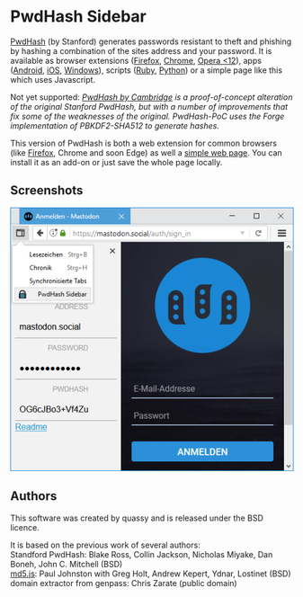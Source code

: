 # PwdHash Sidebar
[PwdHash](https://crypto.stanford.edu/PwdHash/) (by Stanford) generates passwords resistant to theft and phishing by hashing a combination of the sites address and your password. It is available as browser extensions ([Firefox](https://addons.mozilla.org/en-US/firefox/addon/pwdhash/), [Chrome](https://chrome.google.com/extensions/detail/dnfmcfhnhnpoehjoommondmlmhdoonca), [Opera <12](https://www.coredump.gr/pwdhash-for-opera/)), apps ([Android](https://play.google.com/store/apps/details?id=com.uploadedlobster.PwdHash&hl=de), [iOS](https://itunes.apple.com/us/app/keygrinder/id354763605), [Windows](https://github.com/mgutekunst/WP8-PwdHash)), scripts ([Ruby](https://github.com/kizzx2/pwdhash.rb), [Python](https://pypi.python.org/pypi/pwdhash.py)) or a simple page like this which uses Javascript. 

Not yet supported: _[PwdHash by Cambridge](https://www.cl.cam.ac.uk/~dl551/pwdhash/) is a proof-of-concept alteration of the original Stanford PwdHash, but with a number of improvements that fix some of the weaknesses of the original. PwdHash-PoC uses the Forge implementation of PBKDF2-SHA512 to generate hashes._

This version of PwdHash is both a web extension for common browsers (like [Firefox](https://addons.mozilla.org/de/firefox/addon/pwdhash-sidebar/), Chrome and soon Edge) as well a [simple web page](https://quassy.github.io/pwdhash/). You can install it as an add-on or just save the whole page locally.

## Screenshots

![Enter your password to generate a hash for the respective page by opening the sidebar by pressing Ctrl+F8](_screenshots/firefox-sidebar.png)

## Authors
This software was created by quassy and is released under the BSD licence.

It is based on the previous work of several authors:  
Standford PwdHash: Blake Ross, Collin Jackson, Nicholas Miyake, Dan Boneh, John C. Mitchell (BSD)  
[md5.js](http://pajhome.org.uk/crypt/md5): Paul Johnston with Greg Holt, Andrew Kepert, Ydnar, Lostinet (BSD)  
domain extractor from genpass: Chris Zarate (public domain)